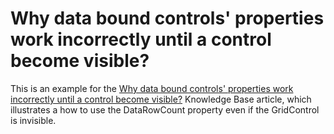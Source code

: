 # Why data bound controls' properties work incorrectly until a control become visible?


<p>This is an example for the  <a href="https://www.devexpress.com/Support/Center/p/K18426">Why data bound controls' properties work incorrectly until a control become visible?</a> Knowledge Base article, which illustrates a how to use the DataRowCount property even if the GridControl is invisible.</p>

<br/>



